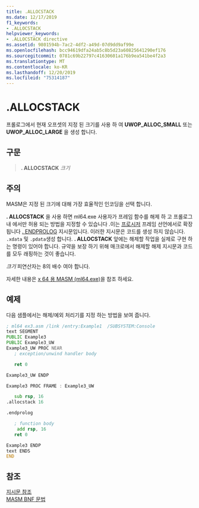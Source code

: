 ```yaml
---
title: .ALLOCSTACK
ms.date: 12/17/2019
f1_keywords:
- .ALLOCSTACK
helpviewer_keywords:
- .ALLOCSTACK directive
ms.assetid: 9801594b-7ac2-4df2-a49d-07d9dd9af99e
ms.openlocfilehash: bcc94619dfa24ab5c8b5d23a60825641290ef176
ms.sourcegitcommit: 0781c69b22797c41630601a176b9ea541be4f2a3
ms.translationtype: MT
ms.contentlocale: ko-KR
ms.lasthandoff: 12/20/2019
ms.locfileid: "75314187"
---
```

# <a name="allocstack"></a>.ALLOCSTACK

프롤로그에서 현재 오프셋의 지정 된 크기를 사용 하 여 **UWOP_ALLOC_SMALL** 또는 **UWOP_ALLOC_LARGE** 을 생성 합니다.

## <a name="syntax"></a>구문

> **. ALLOCSTACK** *크기*

## <a name="remarks"></a>주의

MASM은 지정 된 크기에 대해 가장 효율적인 인코딩을 선택 합니다.

**. ALLOCSTACK** 을 사용 하면 ml64.exe 사용자가 프레임 함수를 해제 하 고 프롤로그 내 에서만 허용 되는 방법을 지정할 수 있습니다 .이는 [프로시저](proc.md) 프레임 선언에서로 확장 됩니다 [. ENDPROLOG](dot-endprolog.md) 지시문입니다. 이러한 지시문은 코드를 생성 하지 않습니다. `.xdata` 및 `.pdata`생성 합니다. **. ALLOCSTACK** 앞에는 해제할 작업을 실제로 구현 하는 명령이 있어야 합니다. 규약을 보장 하기 위해 매크로에서 해제할 해제 지시문과 코드를 모두 래핑하는 것이 좋습니다.

*크기* 피연산자는 8의 배수 여야 합니다.

자세한 내용은 [x 64 용 MASM (ml64.exe)](masm-for-x64-ml64-exe.md)을 참조 하세요.

## <a name="sample"></a>예제

다음 샘플에서는 해제/예외 처리기를 지정 하는 방법을 보여 줍니다.

```asm
; ml64 ex3.asm /link /entry:Example1  /SUBSYSTEM:Console
text SEGMENT
PUBLIC Example3
PUBLIC Example3_UW
Example3_UW PROC NEAR
   ; exception/unwind handler body

   ret 0

Example3_UW ENDP

Example3 PROC FRAME : Example3_UW

   sub rsp, 16
.allocstack 16

.endprolog

   ; function body
    add rsp, 16
   ret 0

Example3 ENDP
text ENDS
END
```

## <a name="see-also"></a>참조

[지시문 참조](directives-reference.md)\
[MASM BNF 문법](masm-bnf-grammar.md)
